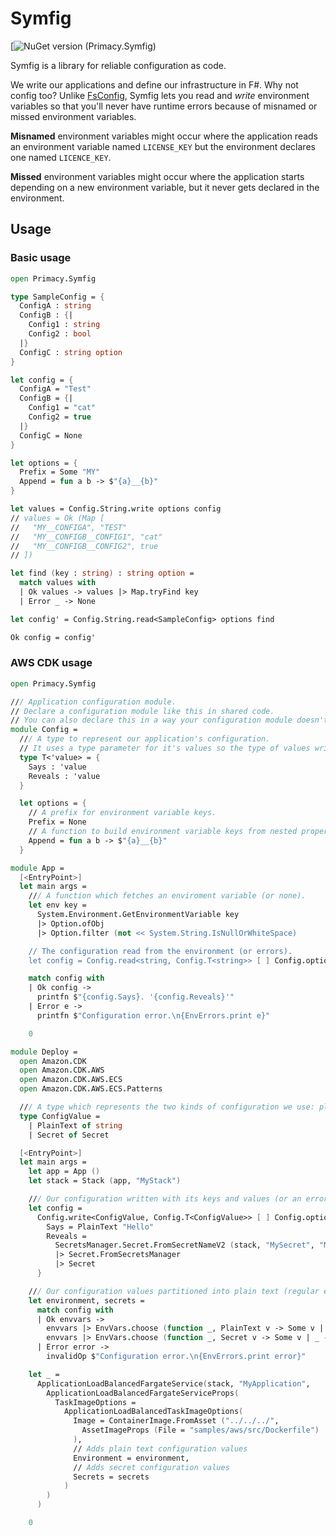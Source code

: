 # Symfig

[![NuGet version (Primacy.Symfig)](https://img.shields.io/nuget/vpre/Primacy.Symfig?style=flat-square)

Symfig is a library for reliable configuration as code.

We write our applications and define our infrastructure in F#. Why not config too?
Unlike [FsConfig](https://github.com/demystifyfp/FsConfig), Symfig lets you read and _write_ environment variables so that you'll never have runtime errors because of misnamed or missed environment variables.

**Misnamed** environment variables might occur where the application reads an environment variable named `LICENSE_KEY` but the environment declares one named `LICENCE_KEY`.

**Missed** environment variables might occur where the application starts depending on a new environment variable, but it never gets declared in the environment.

## Usage

### Basic usage

```fsharp
open Primacy.Symfig

type SampleConfig = {
  ConfigA : string
  ConfigB : {|
    Config1 : string
    Config2 : bool
  |}
  ConfigC : string option
}

let config = {
  ConfigA = "Test"
  ConfigB = {|
    Config1 = "cat"
    Config2 = true
  |}
  ConfigC = None
}

let options = {
  Prefix = Some "MY"
  Append = fun a b -> $"{a}__{b}"
}

let values = Config.String.write options config
// values = Ok (Map [
//   "MY__CONFIGA", "TEST"
//   "MY__CONFIGB__CONFIG1", "cat"
//   "MY__CONFIGB__CONFIG2", true
// ])

let find (key : string) : string option =
  match values with
  | Ok values -> values |> Map.tryFind key
  | Error _ -> None

let config' = Config.String.read<SampleConfig> options find

Ok config = config'
```

### AWS CDK usage

```fsharp
open Primacy.Symfig

/// Application configuration module.
// Declare a configuration module like this in shared code.
// You can also declare this in a way your configuration module doesn't have a dependency on Primacy.Symfig.
module Config =
  /// A type to represent our application's configuration.
  // It uses a type parameter for it's values so the type of values written can be different to the type of values read.
  type T<'value> = {
    Says : 'value
    Reveals : 'value
  }

  let options = {
    // A prefix for environment variable keys.
    Prefix = None
    // A function to build environment variable keys from nested properties.
    Append = fun a b -> $"{a}__{b}"
  }

module App =
  [<EntryPoint>]
  let main args =
    /// A function which fetches an enviroment variable (or none).
    let env key =
      System.Environment.GetEnvironmentVariable key
      |> Option.ofObj
      |> Option.filter (not << System.String.IsNullOrWhiteSpace)

    // The configuration read from the environment (or errors).
    let config = Config.read<string, Config.T<string>> [ ] Config.options env

    match config with
    | Ok config ->
      printfn $"{config.Says}. '{config.Reveals}'"
    | Error e ->
      printfn $"Configuration error.\n{EnvErrors.print e}"

    0

module Deploy =
  open Amazon.CDK
  open Amazon.CDK.AWS
  open Amazon.CDK.AWS.ECS
  open Amazon.CDK.AWS.ECS.Patterns

  /// A type which represents the two kinds of configuration we use: plain text and secrets.
  type ConfigValue =
    | PlainText of string
    | Secret of Secret

  [<EntryPoint>]
  let main args =
    let app = App ()
    let stack = Stack (app, "MyStack")

    /// Our configuration written with its keys and values (or an error).
    let config =
      Config.write<ConfigValue, Config.T<ConfigValue>> [ ] Config.options {
        Says = PlainText "Hello"
        Reveals =
          SecretsManager.Secret.FromSecretNameV2 (stack, "MySecret", "MySecretName")
          |> Secret.FromSecretsManager
          |> Secret
      }

    /// Our configuration values partitioned into plain text (regular environment variables) and secrets (ECS secrets).
    let environment, secrets =
      match config with
      | Ok envvars ->
        envvars |> EnvVars.choose (function _, PlainText v -> Some v | _ -> None),
        envvars |> EnvVars.choose (function _, Secret v -> Some v | _ -> None)
      | Error error ->
        invalidOp $"Configuration error.\n{EnvErrors.print error}"

    let _ =
      ApplicationLoadBalancedFargateService(stack, "MyApplication",
        ApplicationLoadBalancedFargateServiceProps(
          TaskImageOptions =
            ApplicationLoadBalancedTaskImageOptions(
              Image = ContainerImage.FromAsset ("../../../",
                AssetImageProps (File = "samples/aws/src/Dockerfile")
              ),
              // Adds plain text configuration values
              Environment = environment,
              // Adds secret configuration values
              Secrets = secrets
            )
        )
      )

    0

```
